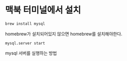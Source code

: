 # 맥북 터미널에서 설치

```bash
brew install mysql
```

homebrew가 설치되어있지 않으면 homebrew를 설치해야한다.

```
mysql.server start
```

mysql 서버를 실행하는 방법
